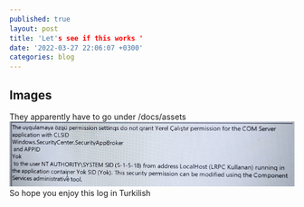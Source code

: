 ```yaml
---
published: true
layout: post
title: 'Let's see if this works '
date: '2022-03-27 22:06:07 +0300'
categories: blog
---
```

## Images

They apparently have to go under /docs/assets
![turkilish message](./assets/images/turkilish-msg.jpg)
So hope you enjoy this log in Turkilish 

